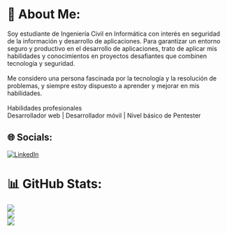 # 💫 About Me:
Soy estudiante de Ingeniería Civil en Informática con interés en seguridad de la información y desarrollo de aplicaciones. Para garantizar un entorno seguro y productivo en el desarrollo de aplicaciones, trato de aplicar mis habilidades y conocimientos en proyectos desafiantes que combinen tecnología y seguridad.<br><br>Me considero una persona fascinada por la tecnología y la resolución de problemas, y siempre estoy dispuesto a aprender y mejorar en mis habilidades.<br><br>Habilidades profesionales<br>Desarrollador web | Desarrollador móvil | Nivel básico de Pentester


## 🌐 Socials:
[![LinkedIn](https://img.shields.io/badge/LinkedIn-%230077B5.svg?logo=linkedin&logoColor=white)](https://linkedin.com/in/mm0raga) 

# 📊 GitHub Stats:
![](https://github-readme-stats.vercel.app/api?username=mmogaP&theme=great-gatsby&hide_border=false&include_all_commits=false&count_private=true)<br/>
![](https://github-readme-streak-stats.herokuapp.com/?user=mmogaP&theme=great-gatsby&hide_border=false)<br/>
![](https://github-readme-stats.vercel.app/api/top-langs/?username=mmogaP&theme=great-gatsby&hide_border=false&include_all_commits=false&count_private=true&layout=compact)
